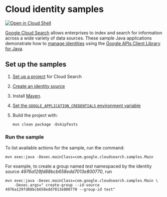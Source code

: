 # Cloud identity samples

[![Open in Cloud Shell][cloudshell-badge]][cloudshell-open]

[Google Cloud Search][cloud-search] allows enterprises to index and search
for information across a wide variety of data sources. These sample
Java applications demonstrate how to [manage identities][identity-guide]
using the [Google APIs Client Library for Java][google-api-java].

## Set up the samples

1. [Set up a project][project-setup] for Cloud Search
1. [Create an identity source][create-identity-source]
1. Install [Maven][maven-install].
1. [Set the `GOOGLE_APPLICATION_CREDENTIALS` environment variable][set-credentials]
1. Build the project with:

   ```
   mvn clean package -DskipTests
   ```

### Run the sample

To list available actions for the sample, run the command:

```
mvn exec:java -Dexec.mainClass=com.google.cloudsearch.samples.Main
```


For example, to create a group named *test* namespaced by the identity source
*4976a129fd88bcb658edd7013e800770*, run


```
mvn exec:java -Dexec.mainClass=com.google.cloudsearch.samples.Main \
    -Dexec.args=" create-group --id-source 4976a129fd88bcb658edd7013e800770 --group-id test"
```

[cloudshell-badge]: http://gstatic.com/cloudssh/images/open-btn.png
[cloudshell-open]: https://console.cloud.google.com/cloudshell/open?git_repo=https://github.com/gsuitedevs/cloud-search-samples&page=editor&open_in_editor=identity/rest/cloud-identity/README.md
[cloud-search]: https://developers.google.com/cloud-search/
[google-api-java]: https://github.com/google/google-api-java-client
[project-setup]: https://developers.google.com/cloud-search/docs/guides/project-setup
[create-datasource]: https://support.google.com/a/answer/7430822?pli=1
[maven-install]: http://maven.apache.org/install.html
[set-credentials]: https://cloud.google.com/docs/authentication/getting-started
[identity-guide]: https://developers.google.com/cloud-search/docs/guides/identity-mapping
[create-identity-source]: https://support.google.com/a/answer/7430822?pli=1
